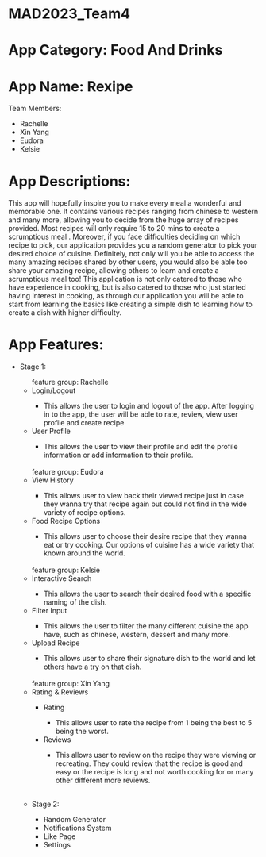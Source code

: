 # MAD2023_Team4

# App Category: Food And Drinks

# App Name: Rexipe

<p>Team Members:
<ul>
  <li> Rachelle </li>
  <li> Xin Yang </li>
  <li> Eudora </li>
  <li> Kelsie </li>
  </li>
</ul>
</p>

# App Descriptions:

This app will hopefully inspire you to make every meal a wonderful and memorable one. It contains various recipes ranging from chinese to western and many more, allowing you to decide from the huge array of recipes provided. Most recipes will only require 15 to 20 mins to create a scrumptious meal . Moreover, if you face difficulties deciding on which recipe to pick, our application provides you a random generator to pick your desired choice of cuisine. Definitely, not only will you be able to access the many amazing recipes shared by other users, you would also be able too share your amazing recipe, allowing others to learn and create a scrumptious meal too! This application is not only catered to those who have experience in cooking, but is also catered to those who just started having interest in cooking, as through our application you will be able to start from learning the basics like creating a simple dish to learning how to create a dish with higher difficulty.

# App Features:

<ul>
<li>
<p> Stage 1:
  <ul>
    feature group: Rachelle
    <li> Login/Logout </li>
    <ul> 
    <li> This allows the user to login and logout of the app. After logging in to the app, the user will be able to rate, review, view user profile and create recipe</li>
    </ul>
    <li> User Profile</li>
    <ul><li> This allows the user to view their profile and edit the profile information or add information to their profile.</li></ul><br>
    feature group: Eudora
    <li> View History</li>
    <ul><li> This allows user to view back their viewed recipe just in case they wanna try that recipe again but could not find in the wide variety of recipe options.</li></ul>
    <li> Food Recipe Options</li>
    <ul><li> This allows user to choose their desire recipe that they wanna eat or try cooking. Our options of cuisine has a wide variety that known around the world. </li></ul><br>
    feature group: Kelsie
    <li> Interactive Search</li>
    <ul><li> This allows the user to search their desired food with a specific naming of the dish. </li></ul>
    <li> Filter Input</li>
    <ul>
    <li> This allows the user to filter the many different cuisine the app have, such as chinese, western, dessert and many more.</li>
    </ul>
    <li> Upload Recipe</li>
    <ul><li> This allows user to share their signature dish to the world and let others have a try on that dish.</li></ul><br>
    feature group: Xin Yang
    <li> Rating & Reviews</li>
    <ul>
    <li> Rating</li>
    <ul><li> This allows user to rate the recipe from 1 being the best to 5 being the worst.</li></ul>
    <li> Reviews</li>
    <ul><li> This allows user to review on the recipe they were viewing or recreating. They could review that the recipe is good and easy or the recipe is long and not worth cooking for or many other different more reviews.</li></ul></ul><br>
</p></li>
<li>
<p> Stage 2:
  <ul>
    <li> Random Generator</li>
    <li> Notifications System</li>
    <li> Like Page</li>
    <li> Settings</li>
  </ul>
</p></li>
</ul>
